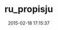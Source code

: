 ---
layout: post
title:  "ru_propisju"
repo:   "julik/ru_propisju"
date:   2015-02-18 17:15:37
gemurl: http://github.com/julik/ru_propisju
---